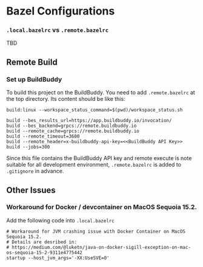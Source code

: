 # Bazel Configurations

### `.local.bazelrc` vs `.remote.bazelrc`

TBD

## Remote Build

### Set up BuildBuddy

To build this project on the BuildBuddy.
You need to add `.remote.bazelrc` at the top directory.
Its content should be like this:

```
build:linux --workspace_status_command=$(pwd)/workspace_status.sh

build --bes_results_url=https://app.buildbuddy.io/invocation/
build --bes_backend=grpcs://remote.buildbuddy.io
build --remote_cache=grpcs://remote.buildbuddy.io
build --remote_timeout=3600
build --remote_header=x-buildbuddy-api-key=<<BuildBuddy API Key>>
build --jobs=300
```

Since this file contains the BuildBuddy API key and remote execute
is note suitable for all development environment, `.remote.bazelrc`
is added to `.gitignore` in advance.

## Other Issues

### Workaround for Docker / devcontainer on MacOS Sequoia 15.2.

Add the following code into `.local.bazelrc`
```
# Workaround for JVM crashing issue with Docker Container on MacOS Sequoia 15.2.
# Details are desribed in:
# https://medium.com/@luketn/java-on-docker-sigill-exception-on-mac-os-sequoia-15-2-9311e4775442
startup --host_jvm_args='-XX:UseSVE=0'
```

